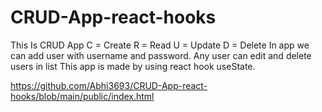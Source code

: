 # CRUD-App-react-hooks

This Is CRUD App
C = Create
R = Read
U = Update
D = Delete
In app we can add user with username and password. Any user can edit and delete users in list
This app is made by using react hook useState.

https://github.com/Abhi3693/CRUD-App-react-hooks/blob/main/public/index.html
